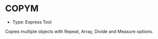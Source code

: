 # COPYM

- Type: Express Tool

Copies multiple objects with Repeat, Array, Divide and Measure options.
